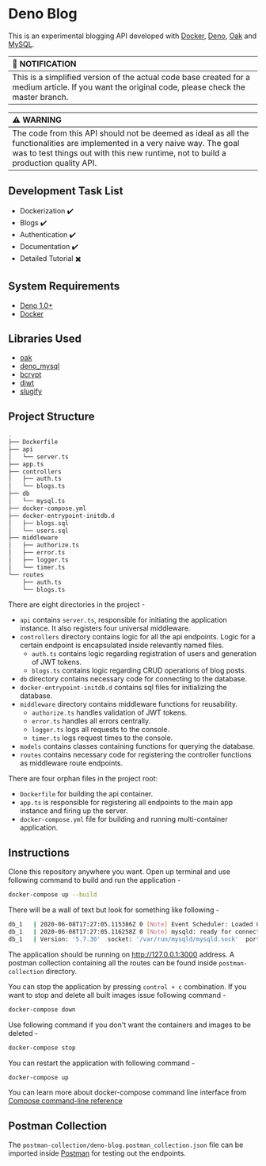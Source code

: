 # Deno Blog

This is an experimental blogging API developed with [Docker](https://www.docker.com/get-started), [Deno](https://deno.land/), [Oak](https://github.com/oakserver/oak) and [MySQL](https://www.mysql.com/).

| :bell: NOTIFICATION |
|:--------------------|
| This is a simplified version of the actual code base created for a medium article. If you want the original code, please check the master branch. |

| :warning: WARNING |
|:------------------|
| The code from this API should not be deemed as ideal as all the functionalities are implemented in a very naive way. The goal was to test things out with this new runtime, not to build a production quality API. |

## Development Task List

- Dockerization :heavy_check_mark:
- Blogs :heavy_check_mark:
- Authentication :heavy_check_mark:
- Documentation :heavy_check_mark:
- Detailed Tutorial :heavy_multiplication_x:

## System Requirements

- [Deno 1.0+](https://deno.land/)
- [Docker](https://www.docker.com/get-started)

## Libraries Used

- [oak](https://deno.land/x/oak)
- [deno_mysql](https://deno.land/x/mysql)
- [bcrypt](https://deno.land/x/bcrypt)
- [djwt](https://deno.land/x/djwt)
- [slugify](https://deno.land/x/slugify)

## Project Structure

```bash
.
├── Dockerfile
├── api
│   └── server.ts
├── app.ts
├── controllers
│   ├── auth.ts
│   └── blogs.ts
├── db
│   └── mysql.ts
├── docker-compose.yml
├── docker-entrypoint-initdb.d
│   ├── blogs.sql
│   └── users.sql
├── middleware
│   ├── authorize.ts
│   ├── error.ts
│   ├── logger.ts
│   └── timer.ts
└── routes
    ├── auth.ts
    └── blogs.ts
```

There are eight directories in the project -

- `api` contains `server.ts`, responsible for initiating the application instance. It also registers four universal middleware.
- `controllers` directory contains logic for all the api endpoints. Logic for a certain endpoint is encapsulated inside relevantly named files.
  - `auth.ts` contains logic regarding registration of users and generation of JWT tokens.
  - `blogs.ts` contains logic regarding CRUD operations of blog posts.
- `db` directory contains necessary code for connecting to the database.
- `docker-entrypoint-initdb.d` contains sql files for initializing the database.
- `middleware` directory contains middleware functions for reusability.
  - `authorize.ts` handles validation of JWT tokens.
  - `error.ts` handles all errors centrally.
  - `logger.ts` logs all requests to the console.
  - `timer.ts` logs request times to the console.
- `models` contains classes containing functions for querying the database.
- `routes` contains necessary code for registering the controller functions as middleware route endpoints.

There are four orphan files in the project root:

- `Dockerfile` for building the api container.
- `app.ts` is responsible for registering all endpoints to the main app instance and firing up the server.
- `docker-compose.yml` file for building and running multi-container application.

## Instructions

Clone this repository anywhere you want. Open up terminal and use following command to build and run the application -

```bash
docker-compose up --build
```

There will be a wall of text but look for something like following -

```bash
db_1   | 2020-06-08T17:27:05.115386Z 0 [Note] Event Scheduler: Loaded 0 events
db_1   | 2020-06-08T17:27:05.116258Z 0 [Note] mysqld: ready for connections.
db_1   | Version: '5.7.30'  socket: '/var/run/mysqld/mysqld.sock'  port: 3306  MySQL Community Server (GPL)
```

The application should be running on http://127.0.0.1:3000 address. A postman collection containing all the routes can be found inside `postman-collection` directory.

You can stop the application by pressing `control + c` combination. If you want to stop and delete all built images issue following command -

```bash
docker-compose down
```

Use following command if you don't want the containers and images to be deleted -

```bash
docker-compose stop
```

You can restart the application with following command -

```bash
docker-compose up
```

You can learn more about docker-compose command line interface from [Compose command-line reference](https://docs.docker.com/compose/reference/)

## Postman Collection

The `postman-collection/deno-blog.postman_collection.json` file can be imported inside [Postman](https://www.postman.com/) for testing out the endpoints.
